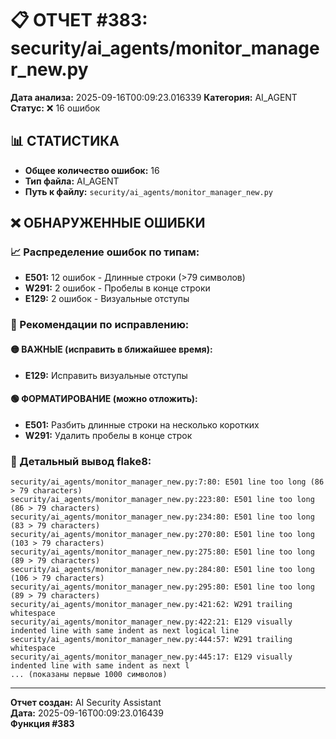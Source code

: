 # 📋 ОТЧЕТ #383: security/ai_agents/monitor_manager_new.py

**Дата анализа:** 2025-09-16T00:09:23.016339
**Категория:** AI_AGENT
**Статус:** ❌ 16 ошибок

## 📊 СТАТИСТИКА

- **Общее количество ошибок:** 16
- **Тип файла:** AI_AGENT
- **Путь к файлу:** `security/ai_agents/monitor_manager_new.py`

## ❌ ОБНАРУЖЕННЫЕ ОШИБКИ

### 📈 Распределение ошибок по типам:

- **E501:** 12 ошибок - Длинные строки (>79 символов)
- **W291:** 2 ошибок - Пробелы в конце строки
- **E129:** 2 ошибок - Визуальные отступы

### 🎯 Рекомендации по исправлению:

#### 🟡 ВАЖНЫЕ (исправить в ближайшее время):
- **E129:** Исправить визуальные отступы

#### 🟢 ФОРМАТИРОВАНИЕ (можно отложить):
- **E501:** Разбить длинные строки на несколько коротких
- **W291:** Удалить пробелы в конце строк

### 📝 Детальный вывод flake8:

```
security/ai_agents/monitor_manager_new.py:7:80: E501 line too long (86 > 79 characters)
security/ai_agents/monitor_manager_new.py:223:80: E501 line too long (86 > 79 characters)
security/ai_agents/monitor_manager_new.py:234:80: E501 line too long (83 > 79 characters)
security/ai_agents/monitor_manager_new.py:270:80: E501 line too long (103 > 79 characters)
security/ai_agents/monitor_manager_new.py:275:80: E501 line too long (89 > 79 characters)
security/ai_agents/monitor_manager_new.py:284:80: E501 line too long (106 > 79 characters)
security/ai_agents/monitor_manager_new.py:295:80: E501 line too long (89 > 79 characters)
security/ai_agents/monitor_manager_new.py:421:62: W291 trailing whitespace
security/ai_agents/monitor_manager_new.py:422:21: E129 visually indented line with same indent as next logical line
security/ai_agents/monitor_manager_new.py:444:57: W291 trailing whitespace
security/ai_agents/monitor_manager_new.py:445:17: E129 visually indented line with same indent as next l
... (показаны первые 1000 символов)
```

---
**Отчет создан:** AI Security Assistant  
**Дата:** 2025-09-16T00:09:23.016439  
**Функция #383**
